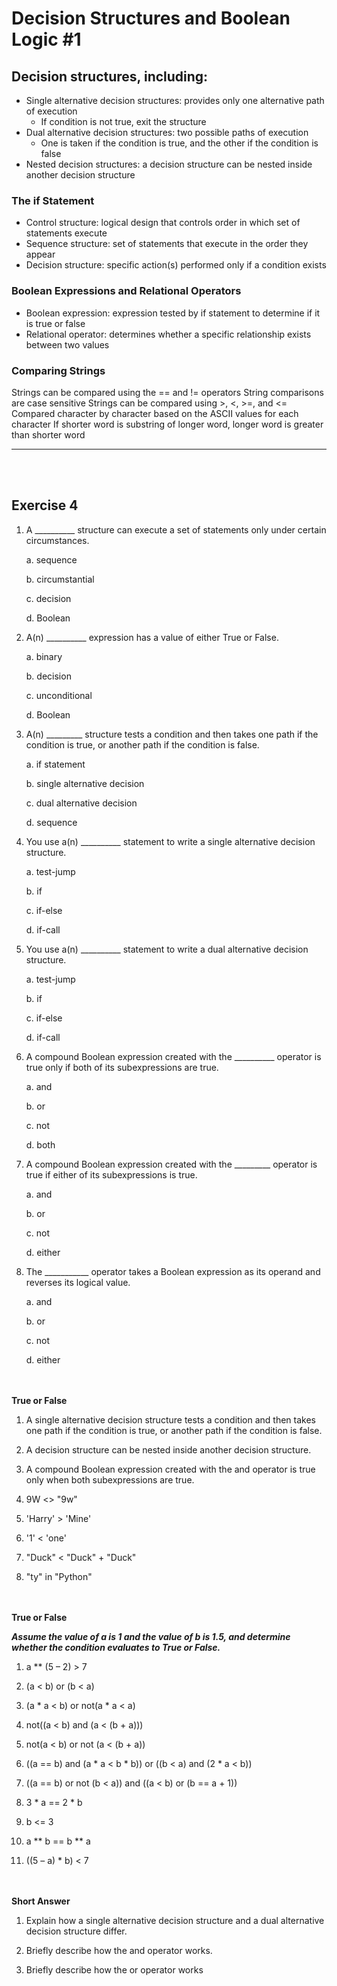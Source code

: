 # Decision Structures and Boolean Logic #1

## Decision structures, including:
* Single alternative decision structures: provides only one alternative path of execution
  - If condition is not true, exit the structure
* Dual alternative decision structures: two possible paths of execution
  - One is taken if the condition is true, and the other if the condition is false
* Nested decision structures: a decision structure can be nested inside another decision structure

### The if Statement
* Control structure: logical design that controls order in which set of statements execute
* Sequence structure: set of statements that execute in the order they appear
* Decision structure: specific action(s) performed only if a condition exists

### Boolean Expressions and Relational Operators
* Boolean expression: expression tested by if statement to determine if it is true or false
* Relational operator: determines whether a specific relationship exists between two values

### Comparing Strings
Strings can be compared using the == and != operators
String comparisons are case sensitive
Strings can be compared using >, <, >=, and <=
Compared character by character based on the ASCII values for each character
If shorter word is substring of longer word, longer word is greater than shorter word


----------------------------------
</br> </br>
## Exercise 4

1. A __________ structure can execute a set of statements only under certain circumstances.

	a. sequence

	b. circumstantial

	c. decision

	d. Boolean

2. A(n) __________ expression has a value of either True or False.

	a. binary

	b. decision

	c. unconditional

	d. Boolean

3. A(n) _________ structure tests a condition and then takes one path if the condition is true, or another path if the condition is false.

	a. if statement

	b. single alternative decision

	c. dual alternative decision

	d. sequence

4. You use a(n) __________ statement to write a single alternative decision structure.

	a. test-jump

	b. if

	c. if-else

	d. if-call

5. You use a(n) __________ statement to write a dual alternative decision structure.

	a. test-jump

	b. if

	c. if-else

	d. if-call

6. A compound Boolean expression created with the __________ operator is true only if both of its subexpressions are true.

	a. and

	b. or

	c. not

	d. both

7. A compound Boolean expression created with the _________ operator is true if either of its subexpressions is true.

	a. and

	b. or

	c. not

	d. either

8. The ___________ operator takes a Boolean expression as its operand and reverses its logical value.

	a. and

	b. or

	c. not

	d. either


</br> </br>
**True or False**

1. A single alternative decision structure tests a condition and then takes one path if the condition is true, or another path if the condition is false.

2. A decision structure can be nested inside another decision structure.

3. A compound Boolean expression created with the and operator is true only when both subexpressions are true.

4. 9W <> "9w"

5. 'Harry' > 'Mine'

6. '1' < 'one'

7. "Duck" < "Duck" + "Duck"

8. "ty" in "Python"


</br> </br>
**True or False**

***Assume the value of a is 1 and the value of b is 1.5, and determine whether the condition evaluates to True or False.***

1. a ** (5 – 2) > 7

2. (a < b) or (b < a)

3. (a * a < b) or not(a * a < a)

4. not((a < b) and (a < (b + a)))

5. not(a < b) or not (a < (b + a))

6. ((a == b) and (a * a < b * b)) or ((b < a) and (2 * a < b))

7. ((a == b) or not (b < a)) and ((a < b) or (b == a + 1))

8. 3 * a == 2 * b 

9. b <= 3

10. a ** b == b ** a

11. ((5 – a) * b) < 7

</br> </br>
**Short Answer**

1. Explain how a single alternative decision structure and a dual alternative decision structure differ.

2. Briefly describe how the and operator works.

3. Briefly describe how the or operator works
